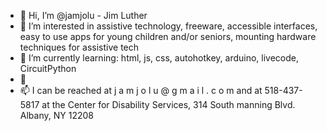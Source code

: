 - 👋 Hi, I’m @jamjolu - Jim Luther
- 👀 I’m interested in assistive technology, freeware, accessible interfaces, easy to use apps for young children and/or seniors, mounting hardware techniques for assistive tech
- 🌱 I’m currently learning: html, js, css, autohotkey, arduino, livecode, CircuitPython
- 💞️ 
- 📫 I can be reached at j a m j o l u @ g m a i l . c o m     and at 518-437-5817 at the Center for Disability Services, 314 South manning Blvd. Albany, NY 12208

